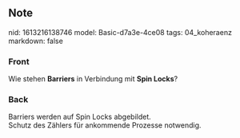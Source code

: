 ## Note
nid: 1613216138746
model: Basic-d7a3e-4ce08
tags: 04_koheraenz
markdown: false

### Front
Wie stehen <b>Barriers</b> in Verbindung mit <b>Spin Locks</b>?

### Back
<div>
  <div>
    Barriers werden auf Spin Locks abgebildet.
  </div>
  <div>
    Schutz des Zählers für ankommende Prozesse notwendig.
  </div>
</div>

